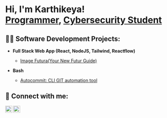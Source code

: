 <h1>Hi, I'm Karthikeya! <br/><a href="https://github.com/KarthikeyaThotak">Programmer</a>, <a href="https://www.linkedin.com/in/karthikeya-thota-53267a172/">Cybersecurity Student</a></h1>

<h2>👨‍💻 Software Development Projects:</h2>

- <b>Full Stack Web App (React, NodeJS, Tailwind, Reactflow)</b>
  - [Image Futura(Your New Futur Guide)](https://github.com/KarthikeyaThotak/Futura)</i>

- <b>Bash</b>
  - [Autocommit: CLI GIT automation tool](https://github.com/KarthikeyaThotak/Autocommit)

<h2>

<h2> 🤳 Connect with me:</h2>

[<img align="left" alt="JoshMadakor | Twitter" width="22px" src="https://cdn.jsdelivr.net/npm/simple-icons@v3/icons/twitter.svg" />][twitter]
[<img align="left" alt="JoshMadakor | LinkedIn" width="22px" src="https://cdn.jsdelivr.net/npm/simple-icons@v3/icons/linkedin.svg" />][linkedin]


[twitter]: https://twitter.com/karthikeyathot1
[linkedin]: https://www.linkedin.com/in/karthikeya-thota-53267a172/
